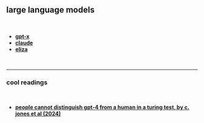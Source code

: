 ## large language models

<br>

* **[gpt-x](gpt)**
* **[claude](claude)**
* **[eliza](eliza)**

<br>

---

### cool readings

<br>

* **[people cannot distinguish gpt-4 from a human in a turing test, by c. jones et al (2024)](https://arxiv.org/pdf/2405.08007)**
